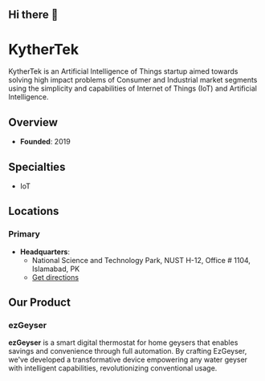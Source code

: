 ## Hi there 👋

# KytherTek

KytherTek is an Artificial Intelligence of Things startup aimed towards solving high impact problems of Consumer and Industrial market segments using the simplicity and capabilities of Internet of Things (IoT) and Artificial Intelligence.

## Overview

- **Founded**: 2019

## Specialties

- IoT

## Locations

### Primary
- **Headquarters**: 
  - National Science and Technology Park, NUST H-12, Office # 1104, Islamabad, PK
  - [Get directions](https://maps.google.com/?q=National%20Science%20and%20Technology%20Park,%20NUST%20H-12,%20Office%20%231104,%20Islamabad,%20PK)

## Our Product

### ezGeyser

**ezGeyser** is a smart digital thermostat for home geysers that enables savings and convenience through full automation. By crafting EzGeyser, we've developed a transformative device empowering any water geyser with intelligent capabilities, revolutionizing conventional usage.
